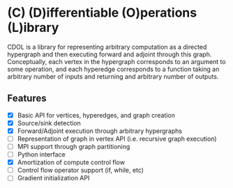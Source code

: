 # (C) (D)ifferentiable (O)perations (L)ibrary

CDOL is a library for representing arbitrary computation as a directed
hypergraph and then executing forward and adjoint through this graph.
Conceptually, each vertex in the hypergraph corresponds to an argument to some
operation, and each hyperedge corresponds to a function taking an arbitrary
number of inputs and returning and arbitrary number of outputs.

## Features
- [x] Basic API for vertices, hyperedges, and graph creation
- [x] Source/sink detection
- [x] Forward/Adjoint execution through arbitrary hypergraphs
- [ ] Representation of graph in vertex API (i.e. recursive graph execution)
- [ ] MPI support through graph partitioning
- [ ] Python interface
- [x] Amortization of compute control flow
- [ ] Control flow operator support (if, while, etc)
- [ ] Gradient initialization API
